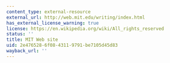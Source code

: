 ```yaml
---
content_type: external-resource
external_url: http://web.mit.edu/writing/index.html
has_external_license_warning: true
license: https://en.wikipedia.org/wiki/All_rights_reserved
status: ''
title: MIT Web site
uid: 2e476528-6f08-4311-9791-be7105d45d83
wayback_url: ''
---
```

